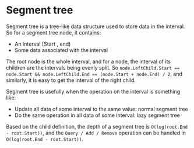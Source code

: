 # Segment tree

Segment tree is a tree-like data structure used to store data in the interval. So for a segment tree node, it contains:

- An interval [Start , end)
- Some data associated with the interval

The root node is the whole interval, and for a node, the interval of its children are the intervals being evenly split. So `node.LeftChild.Start == node.Start && node.LeftChild.End == (node.Start + node.End) / 2`, and similarly, it is easy to get the interval of the right child.

Segment tree is usefully when the operation on the interval is something like:

- Update all data of some interval to the same value: normal segment tree
- Do the same operation in all data of some interval: lazy segment tree

Based on the child definition, the depth of a segment tree is `O(log(root.End - root.Start))`, and the `Query / Add / Remove` operation can be handled in `O(log(root.End - root.Start))`.
